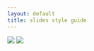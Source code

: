 ```yaml
---
layout: default
title: slides style guide
---
```


![](http://peterpic.qiniudn.com/slide-right.png)
![](http://peterpic.qiniudn.com/slide-wrong.png)



